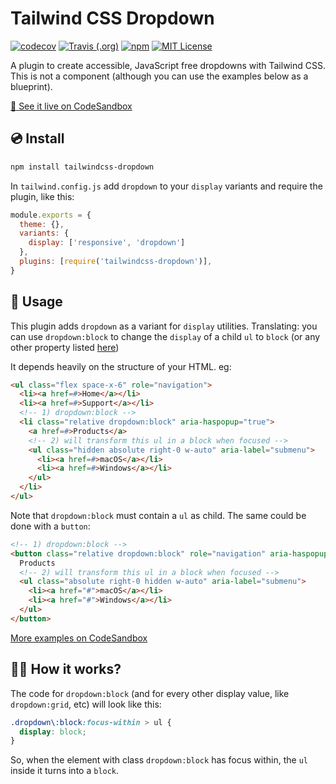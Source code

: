# Tailwind CSS Dropdown

<p>
  <a href="https://codecov.io/gh/estevanmaito/tailwindcss-dropdown"><img src="https://codecov.io/gh/estevanmaito/tailwindcss-dropdown/branch/master/graph/badge.svg" alt="codecov" /></a>
  <a href="https://travis-ci.com/github/estevanmaito/tailwindcss-dropdown"><img src="https://img.shields.io/travis/estevanmaito/tailwindcss-dropdown" alt="Travis (.org)" /></a>
  <a href="https://www.npmjs.com/package/tailwindcss-dropdown"><img src="https://img.shields.io/npm/v/tailwindcss-dropdown" alt="npm" /></a>
  <a href="https://github.com/estevanmaito/tailwindcss-dropdown/blob/master/LICENSE"><img src="https://img.shields.io/github/license/estevanmaito/tailwindcss-dropdown" alt="MIT License" /></a>
</p>

A plugin to create accessible, JavaScript free dropdowns with Tailwind CSS. This is not a component (although you can use the examples below as a blueprint).

[🧪 See it live on CodeSandbox](https://codesandbox.io/s/tailwind-css-dropdown-plugin-y8n6w?file=/public/index.html)

## 💿 Install

```sh
npm install tailwindcss-dropdown
```

In `tailwind.config.js` add `dropdown` to your `display` variants and require the plugin, like this:

```js
module.exports = {
  theme: {},
  variants: {
    display: ['responsive', 'dropdown']
  },
  plugins: [require('tailwindcss-dropdown')],
}
```


## 🚀 Usage

This plugin adds `dropdown` as a variant for `display` utilities. Translating: you can use `dropdown:block` to change the `display` of a child `ul` to `block` (or any other property listed [here](https://tailwindcss.com/docs/display/#app))

It depends heavily on the structure of your HTML. eg:

```html
<ul class="flex space-x-6" role="navigation">
  <li><a href=#>Home</a></li>
  <li><a href=#>Support</a></li>
  <!-- 1) dropdown:block -->
  <li class="relative dropdown:block" aria-haspopup="true">
    <a href=#>Products</a>
    <!-- 2) will transform this ul in a block when focused -->
    <ul class="hidden absolute right-0 w-auto" aria-label="submenu">
      <li><a href=#>macOS</a></li>
      <li><a href=#>Windows</a></li>
    </ul>
  </li>
</ul>
```

Note that `dropdown:block` must contain a `ul` as child. The same could be done with a `button`:

```html
<!-- 1) dropdown:block -->
<button class="relative dropdown:block" role="navigation" aria-haspopup="true">
  Products
  <!-- 2) will transform this ul in a block when focused -->
  <ul class="absolute right-0 hidden w-auto" aria-label="submenu">
    <li><a href="#">macOS</a></li>
    <li><a href="#">Windows</a></li>
  </ul>
</button>
```

[More examples on CodeSandbox](https://codesandbox.io/s/tailwind-css-dropdown-plugin-y8n6w?file=/public/index.html)

## 🧙‍♂️ How it works?

The code for `dropdown:block` (and for every other display value, like `dropdown:grid`, etc) will look like this:

```css
.dropdown\:block:focus-within > ul {
  display: block;
}
```

So, when the element with class `dropdown:block` has focus within, the `ul` inside it turns into a `block`.
